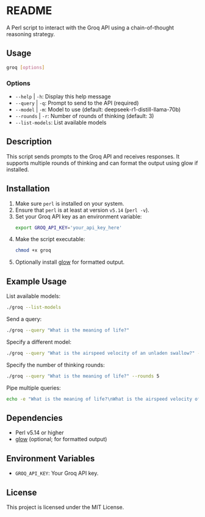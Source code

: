# README

A Perl script to interact with the Groq API using a chain-of-thought reasoning
strategy.

## Usage

```bash
groq [options]
```

### Options

- `--help` | `-h`: Display this help message
- `--query` | `-q`: Prompt to send to the API (required)
- `--model` | `-m`: Model to use (default: deepseek-r1-distill-llama-70b)
- `--rounds` | `-r`: Number of rounds of thinking (default: 3)
- `--list-models`: List available models

## Description

This script sends prompts to the Groq API and receives responses. It supports
multiple rounds of thinking and can format the output using glow if installed.

## Installation

1. Make sure `perl` is installed on your system.
2. Ensure that `perl` is at least at version `v5.14` (`perl -v`).
3. Set your Groq API key as an environment variable:
   ```bash
   export GROQ_API_KEY='your_api_key_here'
   ```
4. Make the script executable:
   ```bash
   chmod +x groq
   ```
5. Optionally install [glow](https://github.com/charmbrace/glow) for formatted output.

## Example Usage

List available models:
```bash
./groq --list-models
```

Send a query:
```bash
./groq --query "What is the meaning of life?"
```

Specify a different model:
```bash
./groq --query "What is the airspeed velocity of an unladen swallow?" --model "deepseek-r1-distill-llama-70b"
```

Specify the number of thinking rounds:
```bash
./groq --query "What is the meaning of life?" --rounds 5
```

Pipe multiple queries:
```bash
echo -e "What is the meaning of life?\nWhat is the airspeed velocity of an unladen swallow?" | ./groq
```

## Dependencies

- Perl v5.14 or higher
- [glow](https://github.com/charmbrace/glow) (optional; for formatted output)

## Environment Variables

- `GROQ_API_KEY`: Your Groq API key.

## License

This project is licensed under the MIT License.
